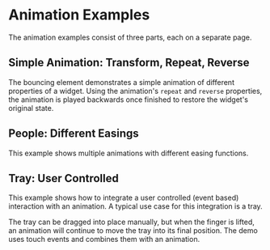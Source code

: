 # Animation Examples

The animation examples consist of three parts, each on a separate page.

## Simple Animation: Transform, Repeat, Reverse

The bouncing element demonstrates a simple animation of different properties of a widget.
Using the animation's `repeat` and `reverse` properties, the animation is played backwards once finished to restore the widget's original state.

## People: Different Easings

This example shows multiple animations with different easing functions.

## Tray: User Controlled

This example shows how to integrate a user controlled (event based) interaction with an animation.
A typical use case for this integration is a tray.

The tray can be dragged into place manually, but when the finger is lifted, an animation will continue to move the tray into its final position.
The demo uses touch events and combines them with an animation.

